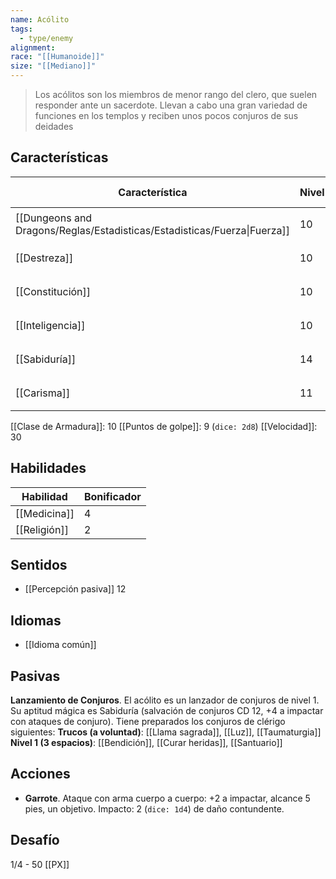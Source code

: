 ```yaml
---
name: Acólito
tags:
  - type/enemy
alignment: 
race: "[[Humanoide]]"
size: "[[Mediano]]"
---
```

> Los acólitos son los miembros de menor rango del clero, que suelen responder ante un sacerdote. Llevan a cabo una gran variedad de funciones en los templos y reciben unos pocos conjuros de sus deidades
## Características
| Característica                                                           | Nivel | Bonificador | Lanzar dado      |
| ------------------------------------------------------------------------ | ----- | ----------- | ---------------- |
| [[Dungeons and Dragons/Reglas/Estadisticas/Estadisticas/Fuerza\|Fuerza]] | 10    | 0           | `dice: 1d20 + 0` |
| [[Destreza]]                                                             | 10    | 0           | `dice: 1d20 + 0` |
| [[Constitución]]                                                         | 10    | 0           | `dice: 1d20 + 0` |
| [[Inteligencia]]                                                         | 10    | 0           | `dice: 1d20 + 0` |
| [[Sabiduría]]                                                            | 14    | 2           | `dice: 1d20 + 2` |
| [[Carisma]]                                                              | 11    | 0           | `dice: 1d20 + 0` |

[[Clase de Armadura]]: 10
[[Puntos de golpe]]: 9 (`dice: 2d8`)
[[Velocidad]]: 30
## Habilidades
| Habilidad | Bonificador |
| --------- | ----------- |
| [[Medicina]]          | 4            |
| [[Religión]]          | 2            |
## Sentidos
- [[Percepción pasiva]] 12

## Idiomas
- [[Idioma común]]

## Pasivas

**Lanzamiento de Conjuros**. El acólito es un lanzador de conjuros de nivel 1. Su aptitud mágica es Sabiduría (salvación de conjuros CD 12, +4 a impactar con ataques de conjuro). Tiene preparados los conjuros de clérigo siguientes:
**Trucos (a voluntad)**: [[Llama sagrada]], [[Luz]], [[Taumaturgia]]
**Nivel 1 (3 espacios)**: [[Bendición]], [[Curar heridas]], [[Santuario]]
## Acciones

- **Garrote**. Ataque con arma cuerpo a cuerpo: +2 a impactar, alcance 5 pies, un objetivo. Impacto: 2 (`dice: 1d4`) de daño contundente.

## Desafío
1/4 - 50 [[PX]]
